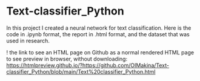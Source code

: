 # Text-classifier_Python
In this project I created a neural network for text classification. Here is the code in .ipynb format, the report in .html format, and the dataset that was used in research.

! the link to see an HTML page on Github as a normal rendered HTML page to see preview in browser, without downloading:
https://htmlpreview.github.io/?https://github.com/OIMakina/Text-classifier_Python/blob/main/Text%20classifier_Python.html

